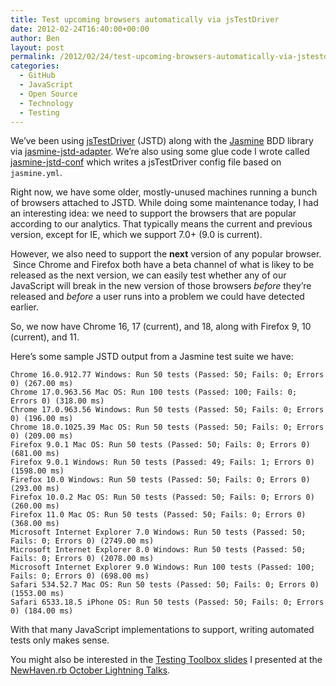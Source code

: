 ```yaml
---
title: Test upcoming browsers automatically via jsTestDriver
date: 2012-02-24T16:40:00+00:00
author: Ben
layout: post
permalink: /2012/02/24/test-upcoming-browsers-automatically-via-jstestdriver/
categories:
  - GitHub
  - JavaScript
  - Open Source
  - Technology
  - Testing
---
```

We&#8217;ve been using [jsTestDriver](http://code.google.com/p/js-test-driver/) (JSTD) along with the [Jasmine](http://pivotal.github.com/jasmine/) BDD library via [jasmine-jstd-adapter](https://github.com/ibolmo/jasmine-jstd-adapter). We&#8217;re also using some glue code I wrote called [jasmine-jstd-conf](https://github.com/hedgeyedev/jasmine-jstd-conf) which writes a jsTestDriver config file based on `jasmine.yml`.

Right now, we have some older, mostly-unused machines running a bunch of browsers attached to JSTD. While doing some maintenance today, I had an interesting idea: we need to support the browsers that are popular according to our analytics. That typically means the current and previous version, except for IE, which we support 7.0+ (9.0 is current).

However, we also need to support the **next** version of any popular browser. &nbsp;Since Chrome and Firefox both have a beta channel of what is likey to be released as the next version, we can easily test whether any of our JavaScript will break in the new version of those browsers _before_ they&#8217;re released and _before_ a user runs into a problem we could have detected earlier.

So, we now have Chrome 16, 17 (current), and 18, along with Firefox 9, 10 (current), and 11.

Here&#8217;s some sample JSTD output from a Jasmine test suite we have:

```
Chrome 16.0.912.77 Windows: Run 50 tests (Passed: 50; Fails: 0; Errors 0) (267.00 ms)
Chrome 17.0.963.56 Mac OS: Run 100 tests (Passed: 100; Fails: 0; Errors 0) (318.00 ms)
Chrome 17.0.963.56 Windows: Run 50 tests (Passed: 50; Fails: 0; Errors 0) (196.00 ms)
Chrome 18.0.1025.39 Mac OS: Run 50 tests (Passed: 50; Fails: 0; Errors 0) (209.00 ms)
Firefox 9.0.1 Mac OS: Run 50 tests (Passed: 50; Fails: 0; Errors 0) (681.00 ms)
Firefox 9.0.1 Windows: Run 50 tests (Passed: 49; Fails: 1; Errors 0) (1598.00 ms)
Firefox 10.0 Windows: Run 50 tests (Passed: 50; Fails: 0; Errors 0) (293.00 ms)
Firefox 10.0.2 Mac OS: Run 50 tests (Passed: 50; Fails: 0; Errors 0) (260.00 ms)
Firefox 11.0 Mac OS: Run 50 tests (Passed: 50; Fails: 0; Errors 0) (368.00 ms)
Microsoft Internet Explorer 7.0 Windows: Run 50 tests (Passed: 50; Fails: 0; Errors 0) (2749.00 ms)
Microsoft Internet Explorer 8.0 Windows: Run 50 tests (Passed: 50; Fails: 0; Errors 0) (2078.00 ms)
Microsoft Internet Explorer 9.0 Windows: Run 100 tests (Passed: 100; Fails: 0; Errors 0) (698.00 ms)
Safari 534.52.7 Mac OS: Run 50 tests (Passed: 50; Fails: 0; Errors 0) (1553.00 ms)
Safari 6533.18.5 iPhone OS: Run 50 tests (Passed: 50; Fails: 0; Errors 0) (184.00 ms)
```

With that many JavaScript implementations to support, writing automated tests only makes sense.

You might also be interested in the [Testing Toolbox slides](http://benjaminoakes.github.com/testing_toolbox/) I presented at the [NewHaven.rb October Lightning Talks](http://www.meetup.com/newhavenrb/events/36030682/).
